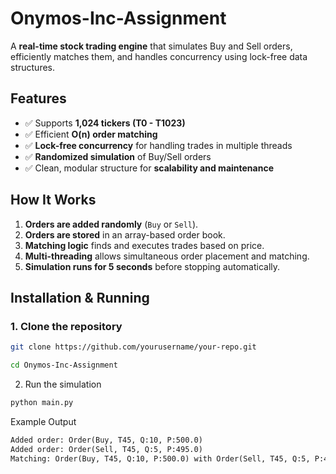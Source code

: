 # Onymos-Inc-Assignment

A **real-time stock trading engine** that simulates Buy and Sell orders, efficiently matches them, and handles concurrency using lock-free data structures.  

## **Features**  
- ✅ Supports **1,024 tickers (T0 - T1023)**  
- ✅ Efficient **O(n) order matching**  
- ✅ **Lock-free concurrency** for handling trades in multiple threads  
- ✅ **Randomized simulation** of Buy/Sell orders  
- ✅ Clean, modular structure for **scalability and maintenance**  


## **How It Works**  
1. **Orders are added randomly** (`Buy` or `Sell`).  
2. **Orders are stored** in an array-based order book.  
3. **Matching logic** finds and executes trades based on price.  
4. **Multi-threading** allows simultaneous order placement and matching.  
5. **Simulation runs for 5 seconds** before stopping automatically.  

## **Installation & Running**  
### **1. Clone the repository**  
```sh
git clone https://github.com/yourusername/your-repo.git
```
```sh
cd Onymos-Inc-Assignment
```
2. Run the simulation
```py
python main.py
```
Example Output
```txt
Added order: Order(Buy, T45, Q:10, P:500.0)
Added order: Order(Sell, T45, Q:5, P:495.0)
Matching: Order(Buy, T45, Q:10, P:500.0) with Order(Sell, T45, Q:5, P:495.0) for Q:5
```

